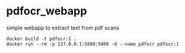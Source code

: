 # pdfocr_webapp
simple webapp to extract text from pdf scans

```
docker build -t pdfocr:1 .
docker run --rm -p 127.0.0.1:5000:5000 -d --name pdfocr pdfocr:1
```

